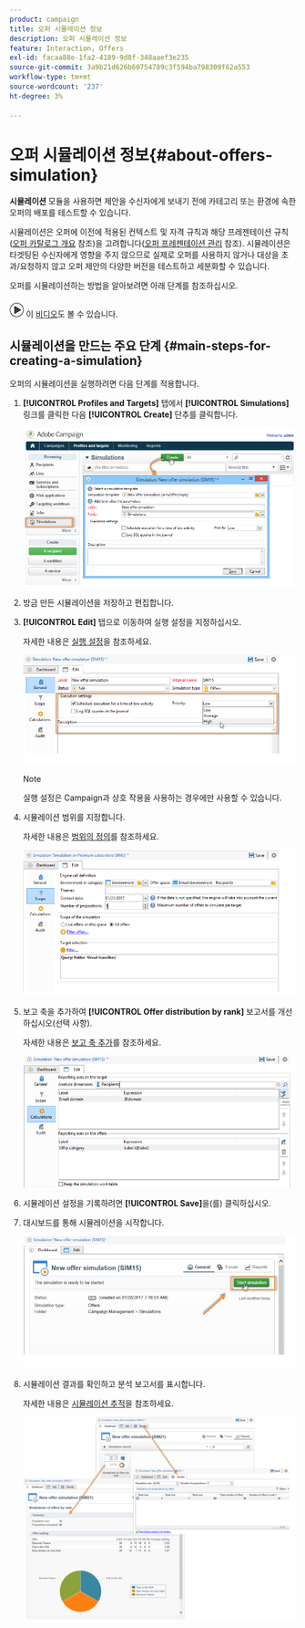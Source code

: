 ```yaml
---
product: campaign
title: 오퍼 시뮬레이션 정보
description: 오퍼 시뮬레이션 정보
feature: Interaction, Offers
exl-id: facaa88e-1fa2-4189-9d8f-348aaef3e235
source-git-commit: 3a9b21d626b60754789c3f594ba798309f62a553
workflow-type: tm+mt
source-wordcount: '237'
ht-degree: 3%

---
```


# 오퍼 시뮬레이션 정보{#about-offers-simulation}



**시뮬레이션** 모듈을 사용하면 제안을 수신자에게 보내기 전에 카테고리 또는 환경에 속한 오퍼의 배포를 테스트할 수 있습니다.

시뮬레이션은 오퍼에 이전에 적용된 컨텍스트 및 자격 규칙과 해당 프레젠테이션 규칙([오퍼 카탈로그 개요](../../interaction/using/offer-catalog-overview.md) 참조)을 고려합니다([오퍼 프레젠테이션 관리](../../interaction/using/managing-offer-presentation.md) 참조). 시뮬레이션은 타겟팅된 수신자에게 영향을 주지 않으므로 실제로 오퍼를 사용하지 않거나 대상을 초과/요청하지 않고 오퍼 제안의 다양한 버전을 테스트하고 세분화할 수 있습니다.

오퍼를 시뮬레이션하는 방법을 알아보려면 아래 단계를 참조하십시오.

![](assets/do-not-localize/how-to-video.png) 이 [비디오](https://helpx.adobe.com/campaign/classic/how-to/simulate-offer-in-acv6.html?playlist=/ccx/v1/collection/product/campaign/classic/segment/digital-marketers/explevel/intermediate/applaunch/introduction/collection.ccx.js&amp;ref=helpx.adobe.com)도 볼 수 있습니다.

## 시뮬레이션을 만드는 주요 단계 {#main-steps-for-creating-a-simulation}

오퍼의 시뮬레이션을 실행하려면 다음 단계를 적용합니다.

1. **[!UICONTROL Profiles and Targets]** 탭에서 **[!UICONTROL Simulations]** 링크를 클릭한 다음 **[!UICONTROL Create]** 단추를 클릭합니다.

   ![](assets/offer_simulation_001.png)

1. 방금 만든 시뮬레이션을 저장하고 편집합니다.
1. **[!UICONTROL Edit]** 탭으로 이동하여 실행 설정을 지정하십시오.

   자세한 내용은 [실행 설정](../../interaction/using/execution-settings.md)을 참조하세요.

   ![](assets/offer_simulation_003.png)

   >[!NOTE]
   >
   >실행 설정은 Campaign과 상호 작용을 사용하는 경우에만 사용할 수 있습니다.

1. 시뮬레이션 범위를 지정합니다.

   자세한 내용은 [범위의 정의](../../interaction/using/simulation-scope.md#definition-of-the-scope)를 참조하세요.

   ![](assets/offer_simulation_004.png)

1. 보고 축을 추가하여 **[!UICONTROL Offer distribution by rank]** 보고서를 개선하십시오(선택 사항).

   자세한 내용은 [보고 축 추가](../../interaction/using/simulation-scope.md#adding-reporting-axes)를 참조하세요.

   ![](assets/offer_simulation_005.png)

1. 시뮬레이션 설정을 기록하려면 **[!UICONTROL Save]**&#x200B;을(를) 클릭하십시오.
1. 대시보드를 통해 시뮬레이션을 시작합니다.

   ![](assets/offer_simulation_006.png)

1. 시뮬레이션 결과를 확인하고 분석 보고서를 표시합니다.

   자세한 내용은 [시뮬레이션 추적](../../interaction/using/simulation-tracking.md)을 참조하세요.

   ![](assets/offer_simulation_007.png)
